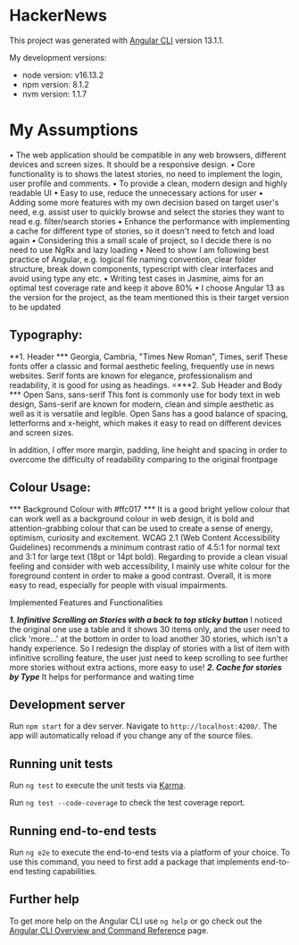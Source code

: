 # HackerNews

This project was generated with [Angular CLI](https://github.com/angular/angular-cli) version 13.1.1.

My development versions:

- node version: v16.13.2
- npm version: 8.1.2
- nvm version: 1.1.7

# My Assumptions

• The web application should be compatible in any web browsers, different devices and screen sizes. It should be a responsive design.
• Core functionality is to shows the latest stories, no need to implement the login, user profile and comments.
• To provide a clean, modern design and highly readable UI
• Easy to use, reduce the unnecessary actions for user
• Adding some more features with my own decision based on target user's need, e.g. assist user to quickly browse and select the stories they want to read e.g. filter/search stories
• Enhance the performance with implementing a cache for different type of stories, so it doesn't need to fetch and load again
• Considering this a small scale of project, so I decide there is no need to use NgRx and lazy loading
• Need to show I am following best practice of Angular, e.g. logical file naming convention, clear folder structure, break down components, typescript with clear interfaces and avoid using type any etc.
• Writing test cases in Jasmine, aims for an optimal test coverage rate and keep it above 80%
• I choose Angular 13 as the version for the project, as the team mentioned this is their target version to be updated


## Typography:
**1. Header ***
	Georgia, Cambria, "Times New Roman", Times, serif
	These fonts offer a classic and formal aesthetic feeling, frequently use in news websites. Serif fonts are known for elegance, professionalism and readability, it is good for using as headings.
=***2. Sub Header and Body ***
	Open Sans, sans-serif
	This font is commonly use for body text in web design, Sans-serif are known for modern, clean and simple aesthetic as well as it is versatile and legible. Open Sans has a good balance of spacing, letterforms and x-height, which makes it easy to read on different devices and screen sizes.
	
In addition, I offer more margin, padding, line height and spacing in order to overcome the difficulty of readability comparing to the original frontpage
	
## Colour Usage:
*** Background Colour with #ffc017 ***
	It is a good bright yellow colour that can work well as a background colour in web design, it is
	bold and attention-grabbing colour that can be used to create a sense of energy, optimism, curiosity and excitement.
	WCAG 2.1 (Web Content Accessibility Guidelines) recommends a minimum contrast ratio of 4.5:1 for normal text and 3:1 for large text (18pt or 14pt bold).
	Regarding to provide a clean visual feeling and consider with web accessibility, I mainly use white colour for the foreground content in order to make a good contrast. Overall, it is more easy to read, especially for people with visual impairments.
	
Implemented Features and Functionalities 

***1. Infinitive Scrolling on Stories with a back to top sticky button***
	I noticed the original one use a table and it shows 30 items only, and the user need to click  'more…' at the bottom in order to load another 30 stories, which isn't a handy experience.
	So I redesign the display of stories with a list of item with infinitive scrolling feature, the user just need to keep scrolling to see further more stories without extra actions, more easy to use!
***2. Cache for stories by Type***
	It helps for performance and waiting time 


## Development server

Run `npm start` for a dev server. Navigate to `http://localhost:4200/`. The app will automatically reload if you change any of the source files.

## Running unit tests

Run `ng test` to execute the unit tests via [Karma](https://karma-runner.github.io).

Run `ng test --code-coverage` to check the test coverage report.

## Running end-to-end tests

Run `ng e2e` to execute the end-to-end tests via a platform of your choice. To use this command, you need to first add a package that implements end-to-end testing capabilities.

## Further help

To get more help on the Angular CLI use `ng help` or go check out the [Angular CLI Overview and Command Reference](https://angular.io/cli) page.
